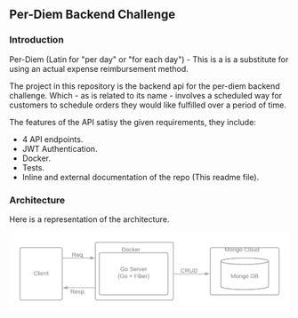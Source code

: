 ## Per-Diem Backend Challenge

### Introduction

Per-Diem (Latin for "per day" or "for each day") - This is a is a substitute for using an actual expense reimbursement method.

The project in this repository is the backend api for the per-diem backend challenge. Which - as is related to its name - involves a scheduled way for customers to schedule orders they would like fulfilled over a period of time.

The features of the API satisy the given requirements, they include:
- 4 API endpoints.
- JWT Authentication.
- Docker.
- Tests.
- Inline and external documentation of the repo (This readme file).

### Architecture

Here is a representation of the architecture.

![alt text](https://github.com/jaysonmulwa/per-diem/blob/main/arch.png?raw=true)




